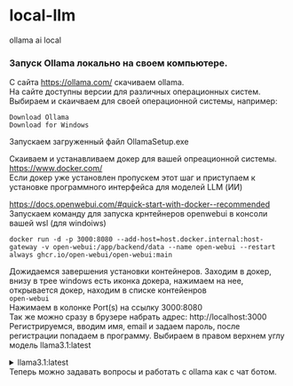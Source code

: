# local-llm
ollama ai local

### Запуск Ollama локально на своем компьютере. 

С сайта https://ollama.com/ скачиваем ollama. \
На сайте доступны версии для различных операционных систем. \
Выбираем и скаичваем для своей операционной системы, например:
```
Download Ollama
Download for Windows
```
Запускаем загруженный файл OllamaSetup.exe

Скаиваем и устанавливаем докер для вашей опреационной системы. \
https://www.docker.com/ \
Если докер уже установлен пропускем этот шаг и приступаем к установке программного интерфейса для моделей LLM (ИИ)

https://docs.openwebui.com/#quick-start-with-docker--recommended
Запускаем команду для запуска крнтейнеров openwebui в консоли вашей wsl (для windoiws)
```
docker run -d -p 3000:8080 --add-host=host.docker.internal:host-gateway -v open-webui:/app/backend/data --name open-webui --restart always ghcr.io/open-webui/open-webui:main
```
Дожидаемся завершения установки контейнеров.
Заходим в докер, внизу в трее windows есть иконка докера, нажимаем на нее, открывается докер, находим в списке контейенров \
```open-webui``` \
Нажимаем в колонке Port(s) на ссылку 3000:8080 \
Так же можно сразу в брузере набрать адрес: http://localhost:3000 \
Регистрируемся, вводим имя, email и задаем пароль, после регистрации попадаем в программу.
Выбираем в правом верхнем углу модель llama3.1:latest
<details><summary>llama3.1:latest</summary>
<p>

![2024-11-14_11-56-31](https://github.com/user-attachments/assets/9ddeb16a-7f5b-40b2-9dab-c1d9dc3756e7)


</p>
</details> 
Теперь можно задавать вопросы и работать с ollama как с чат ботом.
